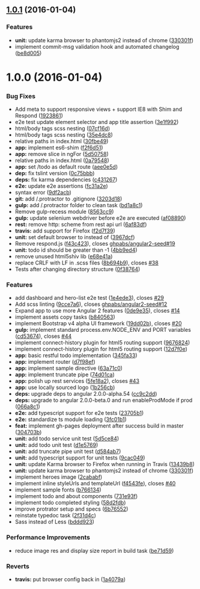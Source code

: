 <a name="1.0.1"></a>
## [1.0.1](https://github.com/ghpabs/angular2-seed/compare/v1.0.0...v1.0.1) (2016-01-04)


### Features

* **unit:** update karma browser to phantomjs2 instead of chrome ([330301f](https://github.com/ghpabs/angular2-seed/commit/330301f))
* implement commit-msg validation hook and automated changelog ([be8d005](https://github.com/ghpabs/angular2-seed/commit/be8d005))



<a name="1.0.0"></a>
# 1.0.0 (2016-01-04)


### Bug Fixes

* Add meta to support responsive views + support IE8 with Shim and Respond ([1923861](https://github.com/ghpabs/angular2-seed/commit/1923861))
* e2e test update element selector and app title assertion ([3e1f992](https://github.com/ghpabs/angular2-seed/commit/3e1f992))
* html/body tags scss nesting ([07cf16d](https://github.com/ghpabs/angular2-seed/commit/07cf16d))
* html/body tags scss nesting ([35e4dc8](https://github.com/ghpabs/angular2-seed/commit/35e4dc8))
* relative paths in index.html ([30fbe49](https://github.com/ghpabs/angular2-seed/commit/30fbe49))
* **app:** implement es6-shim ([f2f6d51](https://github.com/ghpabs/angular2-seed/commit/f2f6d51))
* **app:** remove slice in ngFor ([5d50758](https://github.com/ghpabs/angular2-seed/commit/5d50758))
* relative paths in index.html ([0a79548](https://github.com/ghpabs/angular2-seed/commit/0a79548))
* **app:** set /todo as default route ([aee0e5d](https://github.com/ghpabs/angular2-seed/commit/aee0e5d))
* **dep:** fix tslint version ([0c75bbb](https://github.com/ghpabs/angular2-seed/commit/0c75bbb))
* **deps:** fix karma dependencies ([c431267](https://github.com/ghpabs/angular2-seed/commit/c431267))
* **e2e:** update e2e assertions ([fc31a2e](https://github.com/ghpabs/angular2-seed/commit/fc31a2e))
* syntax error ([9df2acb](https://github.com/ghpabs/angular2-seed/commit/9df2acb))
* **git:** add /.protractor to .gitignore ([3203d18](https://github.com/ghpabs/angular2-seed/commit/3203d18))
* **gulp:** add /.protractor folder to clean task ([bd1a8c1](https://github.com/ghpabs/angular2-seed/commit/bd1a8c1))
* Remove gulp-recess module ([8563cc9](https://github.com/ghpabs/angular2-seed/commit/8563cc9))
* **gulp:** update selenium webdriver before e2e are executed ([af08890](https://github.com/ghpabs/angular2-seed/commit/af08890))
* **rest:** remove http: scheme from rest api url ([6af83df](https://github.com/ghpabs/angular2-seed/commit/6af83df))
* **travis:** add support for Firefox ([f2d7f39](https://github.com/ghpabs/angular2-seed/commit/f2d7f39))
* **unit:** set default  browser to  instead of ([3967dcf](https://github.com/ghpabs/angular2-seed/commit/3967dcf))
* Remove respond.js ([f43c423](https://github.com/ghpabs/angular2-seed/commit/f43c423)), closes [ghpabs/angular2-seed#19](https://github.com/ghpabs/angular2-seed/issues/19)
* **unit:** todo id should be greater than -1 ([4bb9ed4](https://github.com/ghpabs/angular2-seed/commit/4bb9ed4))
* remove unused html5shiv lib ([e68e41a](https://github.com/ghpabs/angular2-seed/commit/e68e41a))
* replace CRLF with LF in .scss files ([8b694b9](https://github.com/ghpabs/angular2-seed/commit/8b694b9)), closes [#38](https://github.com/ghpabs/angular2-seed/issues/38)
* Tests after changing directory structure ([0f38764](https://github.com/ghpabs/angular2-seed/commit/0f38764))

### Features

* add dashboard and hero-list e2e test ([1e4ede3](https://github.com/ghpabs/angular2-seed/commit/1e4ede3)), closes [#29](https://github.com/ghpabs/angular2-seed/issues/29)
* Add scss linting ([9cce7a6](https://github.com/ghpabs/angular2-seed/commit/9cce7a6)), closes [ghpabs/angular2-seed#12](https://github.com/ghpabs/angular2-seed/issues/12)
* Expand app to use more Angular 2 features ([0de9e35](https://github.com/ghpabs/angular2-seed/commit/0de9e35)), closes [#14](https://github.com/ghpabs/angular2-seed/issues/14)
* implement assets copy tasks ([b840563](https://github.com/ghpabs/angular2-seed/commit/b840563))
* implement Bootstrap v4 alpha UI framework ([19dd02b](https://github.com/ghpabs/angular2-seed/commit/19dd02b)), closes [#20](https://github.com/ghpabs/angular2-seed/issues/20)
* **gulp:** implement standard process.env.NODE_ENV and PORT variables ([cd53674](https://github.com/ghpabs/angular2-seed/commit/cd53674)), closes [#44](https://github.com/ghpabs/angular2-seed/issues/44)
* implement connect-history plugin for html5 routing support ([9676824](https://github.com/ghpabs/angular2-seed/commit/9676824))
* implement connect-history plugin for html5 routing support ([12d7f0e](https://github.com/ghpabs/angular2-seed/commit/12d7f0e))
* **app:** basic restful todo implementation ([345fa33](https://github.com/ghpabs/angular2-seed/commit/345fa33))
* **app:** implement router ([d7f98ef](https://github.com/ghpabs/angular2-seed/commit/d7f98ef))
* **app:** implement sample directive ([63a71c0](https://github.com/ghpabs/angular2-seed/commit/63a71c0))
* **app:** implement truncate pipe ([74d01ca](https://github.com/ghpabs/angular2-seed/commit/74d01ca))
* **app:** polish up rest services ([5fe18a2](https://github.com/ghpabs/angular2-seed/commit/5fe18a2)), closes [#43](https://github.com/ghpabs/angular2-seed/issues/43)
* **app:** use locally sourced logo ([1b256cb](https://github.com/ghpabs/angular2-seed/commit/1b256cb))
* **deps:** upgrade deps to angular 2.0.0-alpha.54 ([cc9c2dd](https://github.com/ghpabs/angular2-seed/commit/cc9c2dd))
* **deps:** upgrade to angular 2.0.0-beta.0 and run enableProdMode if prod ([066a8c1](https://github.com/ghpabs/angular2-seed/commit/066a8c1))
* **e2e:** add typescript support for e2e tests ([23705b1](https://github.com/ghpabs/angular2-seed/commit/23705b1))
* **e2e:** standardize ts module loading ([3fc01b1](https://github.com/ghpabs/angular2-seed/commit/3fc01b1))
* **feat:** implement gh-pages deployment after success build in master ([304703b](https://github.com/ghpabs/angular2-seed/commit/304703b))
* **unit:** add todo service unit test ([5d5ce84](https://github.com/ghpabs/angular2-seed/commit/5d5ce84))
* **unit:** add todo unit test ([d1e5769](https://github.com/ghpabs/angular2-seed/commit/d1e5769))
* **unit:** add truncate pipe unit test ([d584ab7](https://github.com/ghpabs/angular2-seed/commit/d584ab7))
* **unit:** add typescript support for unit tests ([9cac049](https://github.com/ghpabs/angular2-seed/commit/9cac049))
* **unit:** update Karma browser to Firefox when running in Travis ([13439b8](https://github.com/ghpabs/angular2-seed/commit/13439b8))
* **unit:** update karma browser to phantomjs2 instead of chrome ([330301f](https://github.com/ghpabs/angular2-seed/commit/330301f))
* implement heroes image ([2cababf](https://github.com/ghpabs/angular2-seed/commit/2cababf))
* implement inline styleUrls and templateUrl ([f4543fe](https://github.com/ghpabs/angular2-seed/commit/f4543fe)), closes [#40](https://github.com/ghpabs/angular2-seed/issues/40)
* implement sample fonts ([b766134](https://github.com/ghpabs/angular2-seed/commit/b766134))
* implement todo and about components ([731e93f](https://github.com/ghpabs/angular2-seed/commit/731e93f))
* implement todo completed styling ([58d2fdb](https://github.com/ghpabs/angular2-seed/commit/58d2fdb))
* improve protrator setup and specs ([6b76552](https://github.com/ghpabs/angular2-seed/commit/6b76552))
* reinstate typedoc task ([2f31d4c](https://github.com/ghpabs/angular2-seed/commit/2f31d4c))
* Sass instead of Less ([bddd923](https://github.com/ghpabs/angular2-seed/commit/bddd923))

### Performance Improvements

* reduce image res and display size report in build task ([be71d59](https://github.com/ghpabs/angular2-seed/commit/be71d59))

### Reverts

* **travis:** put browser config back in ([1a4079a](https://github.com/ghpabs/angular2-seed/commit/1a4079a))



